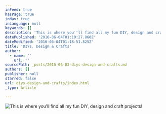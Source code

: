 ```yaml
---
inFeed: true
hasPage: true
inNav: true
inLanguage: null
keywords: []
description: 'This is where you''ll find all my fun DIY, design and craft projects!'
datePublished: '2016-06-04T01:19:27.860Z'
dateModified: '2016-06-04T01:18:51.825Z'
title: 'DIYs, Design & Crafts'
author:
  - name: ''
    url: ''
sourcePath: _posts/2016-06-03-diys-design-and-crafts.md
authors: []
publisher: null
starred: false
url: diys-design-and-crafts/index.html
_type: Article

---
```

![This is where you'll find all my fun DIY, design and craft projects!](https://the-grid-user-content.s3-us-west-2.amazonaws.com/32c3666b-742b-44fd-b79f-eee9e4732597.jpg)